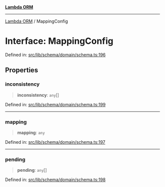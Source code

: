 [**Lambda ORM**](../README.md)

***

[Lambda ORM](../README.md) / MappingConfig

# Interface: MappingConfig

Defined in: [src/lib/schema/domain/schema.ts:196](https://github.com/lambda-orm/lambdaorm-base/blob/5f10bdc7d0f008296efbcbe89bc2bf1ed03aaaef/src/lib/schema/domain/schema.ts#L196)

## Properties

### inconsistency

> **inconsistency**: `any`[]

Defined in: [src/lib/schema/domain/schema.ts:199](https://github.com/lambda-orm/lambdaorm-base/blob/5f10bdc7d0f008296efbcbe89bc2bf1ed03aaaef/src/lib/schema/domain/schema.ts#L199)

***

### mapping

> **mapping**: `any`

Defined in: [src/lib/schema/domain/schema.ts:197](https://github.com/lambda-orm/lambdaorm-base/blob/5f10bdc7d0f008296efbcbe89bc2bf1ed03aaaef/src/lib/schema/domain/schema.ts#L197)

***

### pending

> **pending**: `any`[]

Defined in: [src/lib/schema/domain/schema.ts:198](https://github.com/lambda-orm/lambdaorm-base/blob/5f10bdc7d0f008296efbcbe89bc2bf1ed03aaaef/src/lib/schema/domain/schema.ts#L198)
